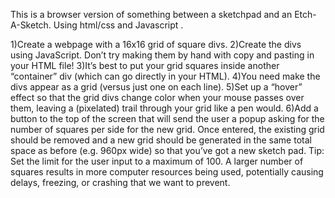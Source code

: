 This is a browser version of something between a sketchpad and an Etch-A-Sketch. Using html/css and Javascript .

1)Create a webpage with a 16x16 grid of square divs.
2)Create the divs using JavaScript. Don’t try making them by hand with copy and pasting in your HTML file!
3)It’s best to put your grid squares inside another “container” div (which can go directly in your HTML).
4)You need make the divs appear as a grid (versus just one on each line).
5)Set up a “hover” effect so that the grid divs change color when your mouse passes over them, leaving a (pixelated) trail through your grid like a pen would.
6)Add a button to the top of the screen that will send the user a popup asking for the number of squares per side for the new grid. Once entered, the existing grid should be removed and a new grid should be generated in the same total space as before (e.g. 960px wide) so that you’ve got a new sketch pad. Tip: Set the limit for the user input to a maximum of 100. A larger number of squares results in more computer resources being used, potentially causing delays, freezing, or crashing that we want to prevent.